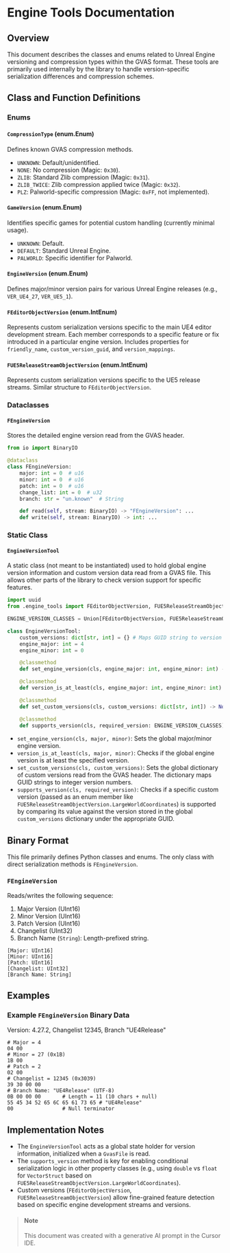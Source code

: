 # Engine Tools Documentation

## Overview
This document describes the classes and enums related to Unreal Engine versioning and compression types within the GVAS format. These tools are primarily used internally by the library to handle version-specific serialization differences and compression schemes.

## Class and Function Definitions

### Enums

#### `CompressionType` (enum.Enum)
Defines known GVAS compression methods.
- `UNKNOWN`: Default/unidentified.
- `NONE`: No compression (Magic: `0x30`).
- `ZLIB`: Standard Zlib compression (Magic: `0x31`).
- `ZLIB_TWICE`: Zlib compression applied twice (Magic: `0x32`).
- `PLZ`: Palworld-specific compression (Magic: `0xFF`, not implemented).

#### `GameVersion` (enum.Enum)
Identifies specific games for potential custom handling (currently minimal usage).
- `UNKNOWN`: Default.
- `DEFAULT`: Standard Unreal Engine.
- `PALWORLD`: Specific identifier for Palworld.

#### `EngineVersion` (enum.Enum)
Defines major/minor version pairs for various Unreal Engine releases (e.g., `VER_UE4_27`, `VER_UE5_1`).

#### `FEditorObjectVersion` (enum.IntEnum)
Represents custom serialization versions specific to the main UE4 editor development stream. Each member corresponds to a specific feature or fix introduced in a particular engine version. Includes properties for `friendly_name`, `custom_version_guid`, and `version_mappings`.

#### `FUE5ReleaseStreamObjectVersion` (enum.IntEnum)
Represents custom serialization versions specific to the UE5 release streams. Similar structure to `FEditorObjectVersion`.

### Dataclasses

#### `FEngineVersion`
Stores the detailed engine version read from the GVAS header.

```python
from io import BinaryIO

@dataclass
class FEngineVersion:
    major: int = 0  # u16
    minor: int = 0  # u16
    patch: int = 0  # u16
    change_list: int = 0  # u32
    branch: str = "un.known"  # String

    def read(self, stream: BinaryIO) -> "FEngineVersion": ...
    def write(self, stream: BinaryIO) -> int: ...
```

### Static Class

#### `EngineVersionTool`
A static class (not meant to be instantiated) used to hold global engine version information and custom version data read from a GVAS file. This allows other parts of the library to check version support for specific features.

```python
import uuid
from .engine_tools import FEditorObjectVersion, FUE5ReleaseStreamObjectVersion

ENGINE_VERSION_CLASSES = Union[FEditorObjectVersion, FUE5ReleaseStreamObjectVersion]

class EngineVersionTool:
    custom_versions: dict[str, int] = {} # Maps GUID string to version int
    engine_major: int = 4
    engine_minor: int = 0

    @classmethod
    def set_engine_version(cls, engine_major: int, engine_minor: int) -> None: ...

    @classmethod
    def version_is_at_least(cls, engine_major: int, engine_minor: int) -> bool: ...

    @classmethod
    def set_custom_versions(cls, custom_versions: dict[str, int]) -> None: ...

    @classmethod
    def supports_version(cls, required_version: ENGINE_VERSION_CLASSES) -> bool: ...
```

-   `set_engine_version(cls, major, minor)`: Sets the global major/minor engine version.
-   `version_is_at_least(cls, major, minor)`: Checks if the global engine version is at least the specified version.
-   `set_custom_versions(cls, custom_versions)`: Sets the global dictionary of custom versions read from the GVAS header. The dictionary maps GUID strings to integer version numbers.
-   `supports_version(cls, required_version)`: Checks if a specific custom version (passed as an enum member like `FUE5ReleaseStreamObjectVersion.LargeWorldCoordinates`) is supported by comparing its value against the version stored in the global `custom_versions` dictionary under the appropriate GUID.

## Binary Format

This file primarily defines Python classes and enums. The only class with direct serialization methods is `FEngineVersion`.

### `FEngineVersion`
Reads/writes the following sequence:
1.  Major Version (UInt16)
2.  Minor Version (UInt16)
3.  Patch Version (UInt16)
4.  Changelist (UInt32)
5.  Branch Name (`String`): Length-prefixed string.

```
[Major: UInt16]
[Minor: UInt16]
[Patch: UInt16]
[Changelist: UInt32]
[Branch Name: String]
```

## Examples

### Example `FEngineVersion` Binary Data
Version: 4.27.2, Changelist 12345, Branch "UE4Release"

```
# Major = 4
04 00
# Minor = 27 (0x1B)
1B 00
# Patch = 2
02 00
# Changelist = 12345 (0x3039)
39 30 00 00
# Branch Name: "UE4Release" (UTF-8)
0B 00 00 00       # Length = 11 (10 chars + null)
55 45 34 52 65 6C 65 61 73 65 # "UE4Release"
00                # Null terminator
```

## Implementation Notes
- The `EngineVersionTool` acts as a global state holder for version information, initialized when a `GvasFile` is read.
- The `supports_version` method is key for enabling conditional serialization logic in other property classes (e.g., using `double` vs `float` for `VectorStruct` based on `FUE5ReleaseStreamObjectVersion.LargeWorldCoordinates`).
- Custom versions (`FEditorObjectVersion`, `FUE5ReleaseStreamObjectVersion`) allow fine-grained feature detection based on specific engine development streams and versions.

> #### Note
> This document was created with a generative AI prompt in the Cursor IDE. 